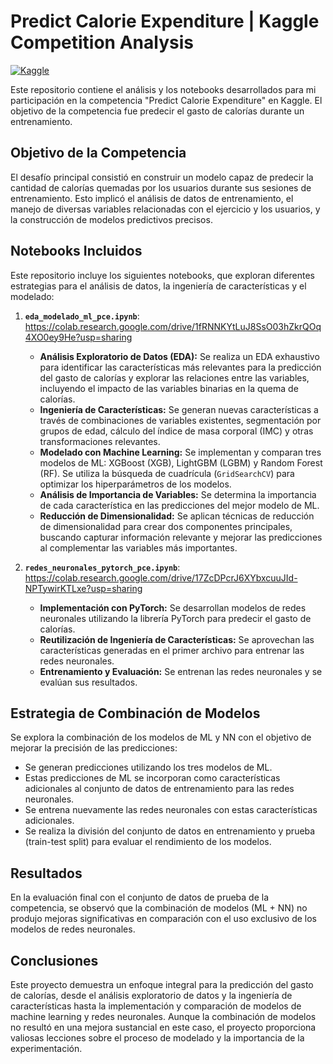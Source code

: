 #   Predict Calorie Expenditure | Kaggle Competition Analysis

[![Kaggle](https://kaggle.com/static/images/site-logo.svg)](https://www.kaggle.com/competitions/predict-calorie-expenditure)

Este repositorio contiene el análisis y los notebooks desarrollados para mi participación en la competencia "Predict Calorie Expenditure" en Kaggle. El objetivo de la competencia fue predecir el gasto de calorías durante un entrenamiento.

##   Objetivo de la Competencia

El desafío principal consistió en construir un modelo capaz de predecir la cantidad de calorías quemadas por los usuarios durante sus sesiones de entrenamiento. Esto implicó el análisis de datos de entrenamiento, el manejo de diversas variables relacionadas con el ejercicio y los usuarios, y la construcción de modelos predictivos precisos.

##   Notebooks Incluidos

Este repositorio incluye los siguientes notebooks, que exploran diferentes estrategias para el análisis de datos, la ingeniería de características y el modelado:

1.  **`eda_modelado_ml_pce.ipynb`**: https://colab.research.google.com/drive/1fRNNKYtLuJ8SsO03hZkrQOq4XO0ey9He?usp=sharing
    * **Análisis Exploratorio de Datos (EDA):** Se realiza un EDA exhaustivo para identificar las características más relevantes para la predicción del gasto de calorías y explorar las relaciones entre las variables, incluyendo el impacto de las variables binarias en la quema de calorías.
    * **Ingeniería de Características:** Se generan nuevas características a través de combinaciones de variables existentes, segmentación por grupos de edad, cálculo del índice de masa corporal (IMC) y otras transformaciones relevantes.
    * **Modelado con Machine Learning:** Se implementan y comparan tres modelos de ML: XGBoost (XGB), LightGBM (LGBM) y Random Forest (RF). Se utiliza la búsqueda de cuadrícula (`GridSearchCV`) para optimizar los hiperparámetros de los modelos.
    * **Análisis de Importancia de Variables:** Se determina la importancia de cada característica en las predicciones del mejor modelo de ML.
    * **Reducción de Dimensionalidad:** Se aplican técnicas de reducción de dimensionalidad para crear dos componentes principales, buscando capturar información relevante y mejorar las predicciones al complementar las variables más importantes.

2.  **`redes_neuronales_pytorch_pce.ipynb`**: https://colab.research.google.com/drive/17ZcDPcrJ6XYbxcuuJId-NPTywirKTLxe?usp=sharing
    * **Implementación con PyTorch:** Se desarrollan modelos de redes neuronales utilizando la librería PyTorch para predecir el gasto de calorías.
    * **Reutilización de Ingeniería de Características:** Se aprovechan las características generadas en el primer archivo para entrenar las redes neuronales.
    * **Entrenamiento y Evaluación:** Se entrenan las redes neuronales y se evalúan sus resultados.

##   Estrategia de Combinación de Modelos

Se explora la combinación de los modelos de ML y NN con el objetivo de mejorar la precisión de las predicciones:

* Se generan predicciones utilizando los tres modelos de ML.
* Estas predicciones de ML se incorporan como características adicionales al conjunto de datos de entrenamiento para las redes neuronales.
* Se entrena nuevamente las redes neuronales con estas características adicionales.
* Se realiza la división del conjunto de datos en entrenamiento y prueba (train-test split) para evaluar el rendimiento de los modelos.

##   Resultados

En la evaluación final con el conjunto de datos de prueba de la competencia, se observó que la combinación de modelos (ML + NN) no produjo mejoras significativas en comparación con el uso exclusivo de los modelos de redes neuronales.

##   Conclusiones

Este proyecto demuestra un enfoque integral para la predicción del gasto de calorías, desde el análisis exploratorio de datos y la ingeniería de características hasta la implementación y comparación de modelos de machine learning y redes neuronales. Aunque la combinación de modelos no resultó en una mejora sustancial en este caso, el proyecto proporciona valiosas lecciones sobre el proceso de modelado y la importancia de la experimentación.
